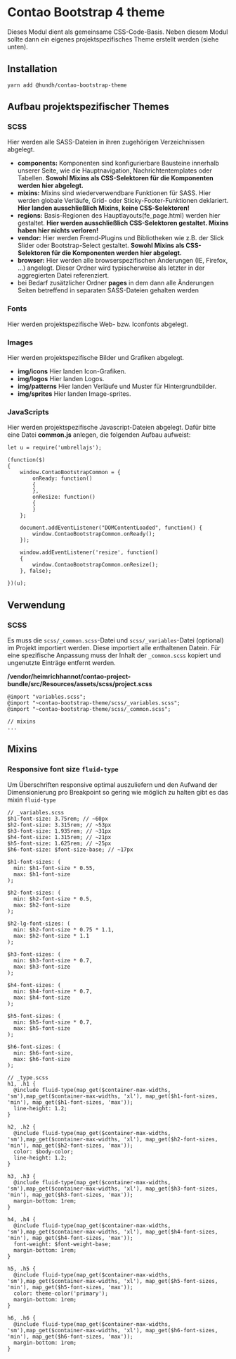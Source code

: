 # Contao Bootstrap 4 theme

Dieses Modul dient als gemeinsame CSS-Code-Basis. Neben diesem Modul sollte dann ein eigenes projektspezifisches Theme erstellt werden (siehe unten).

## Installation 

```
yarn add @hundh/contao-bootstrap-theme
```

## Aufbau projektspezifischer Themes

### SCSS

Hier werden alle SASS-Dateien in ihren zugehörigen Verzeichnissen abgelegt.

- **components:** Komponenten sind konfigurierbare Bausteine innerhalb unserer Seite, wie die Hauptnavigation, Nachrichtentemplates oder Tabellen. **Sowohl Mixins als CSS-Selektoren für die Komponenten werden hier abgelegt.**
- **mixins:** Mixins sind wiederverwendbare Funktionen für SASS. Hier werden globale Verläufe, Grid- oder Sticky-Footer-Funktionen deklariert. **Hier landen ausschließlich Mixins, keine CSS-Selektoren!**
- **regions:** Basis-Regionen des Hauptlayouts(fe_page.html) werden hier gestaltet. **Hier werden ausschließlich CSS-Selektoren gestaltet. Mixins haben hier nichts verloren!**
- **vendor:** Hier werden Fremd-Plugins und Bibliotheken wie z.B. der Slick Slider oder Bootstrap-Select gestaltet. **Sowohl Mixins als CSS-Selektoren für die Komponenten werden hier abgelegt.**
- **browser:** Hier werden alle browserspezifischen Änderungen (IE, Firefox, ...) angelegt. Dieser Ordner wird typischerweise als letzter in der aggregierten Datei referenziert.
- bei Bedarf zusätzlicher Ordner **pages** in dem dann alle Änderungen Seiten betreffend in separaten SASS-Dateien gehalten werden

### Fonts

Hier werden projektspezifische Web- bzw. Iconfonts abgelegt.

### Images

Hier werden projektspezifische Bilder und Grafiken abgelegt.

- **img/icons** Hier landen Icon-Grafiken.
- **img/logos** Hier landen Logos.
- **img/patterns** Hier landen Verläufe und Muster für Hintergrundbilder.
- **img/sprites** Hier landen Image-sprites.

### JavaScripts

Hier werden projektspezifische Javascript-Dateien abgelegt. Dafür bitte eine Datei **common.js** anlegen, die folgenden Aufbau aufweist:

```
let u = require('umbrellajs');

(function($)
{
    window.ContaoBootstrapCommon = {
        onReady: function()
        {
        },
        onResize: function()
        {
        }
    };

    document.addEventListener("DOMContentLoaded", function() {
        window.ContaoBootstrapCommon.onReady();
    });

    window.addEventListener('resize', function()
    {
        window.ContaoBootstrapCommon.onResize();
    }, false);

})(u);
```

## Verwendung

### SCSS

Es muss die `scss/_common.scss`-Datei und `scss/_variables`-Datei (optional) im Projekt importiert werden. Diese importiert alle enthaltenen Datein. Für eine spezifische Anpassung muss der Inhalt der `_common.scss` kopiert und ungenutzte Einträge entfernt werden. 

**/vendor/heimrichhannot/contao-project-bundle/src/Resources/assets/scss/project.scss**
```
@import "variables.scss";
@import "~contao-bootstrap-theme/scss/_variables.scss";
@import "~contao-bootstrap-theme/scss/_common.scss";

// mixins
...
```


## Mixins

### Responsive font size `fluid-type`

Um Überschriften responsive optimal auszuliefern und den Aufwand der Dimensionierung pro Breakpoint so gering wie möglich zu halten gibt es das mixin `fluid-type`

```
// _variables.scss
$h1-font-size: 3.75rem; // ~60px
$h2-font-size: 3.315rem; // ~53px
$h3-font-size: 1.935rem; // ~31px
$h4-font-size: 1.315rem; // ~21px
$h5-font-size: 1.625rem; // ~25px
$h6-font-size: $font-size-base; // ~17px

$h1-font-sizes: (
  min: $h1-font-size * 0.55,
  max: $h1-font-size
);

$h2-font-sizes: (
  min: $h2-font-size * 0.5,
  max: $h2-font-size
);

$h2-lg-font-sizes: (
  min: $h2-font-size * 0.75 * 1.1,
  max: $h2-font-size * 1.1
);

$h3-font-sizes: (
  min: $h3-font-size * 0.7,
  max: $h3-font-size
);

$h4-font-sizes: (
  min: $h4-font-size * 0.7,
  max: $h4-font-size
);

$h5-font-sizes: (
  min: $h5-font-size * 0.7,
  max: $h5-font-size
);

$h6-font-sizes: (
  min: $h6-font-size,
  max: $h6-font-size
);
```

```
// _type.scss
h1, .h1 {
  @include fluid-type(map_get($container-max-widths, 'sm'),map_get($container-max-widths, 'xl'), map_get($h1-font-sizes, 'min'), map_get($h1-font-sizes, 'max'));
  line-height: 1.2;
}

h2, .h2 {
  @include fluid-type(map_get($container-max-widths, 'sm'),map_get($container-max-widths, 'xl'), map_get($h2-font-sizes, 'min'), map_get($h2-font-sizes, 'max'));
  color: $body-color;
  line-height: 1.2;
}

h3, .h3 {
  @include fluid-type(map_get($container-max-widths, 'sm'),map_get($container-max-widths, 'xl'), map_get($h3-font-sizes, 'min'), map_get($h3-font-sizes, 'max'));
  margin-bottom: 1rem;
}

h4, .h4 {
  @include fluid-type(map_get($container-max-widths, 'sm'),map_get($container-max-widths, 'xl'), map_get($h4-font-sizes, 'min'), map_get($h4-font-sizes, 'max'));
  font-weight: $font-weight-base;
  margin-bottom: 1rem;
}

h5, .h5 {
  @include fluid-type(map_get($container-max-widths, 'sm'),map_get($container-max-widths, 'xl'), map_get($h5-font-sizes, 'min'), map_get($h5-font-sizes, 'max'));
  color: theme-color('primary');
  margin-bottom: 1rem;
}

h6, .h6 {
  @include fluid-type(map_get($container-max-widths, 'sm'),map_get($container-max-widths, 'xl'), map_get($h6-font-sizes, 'min'), map_get($h6-font-sizes, 'max'));
  margin-bottom: 1rem;
}
```

